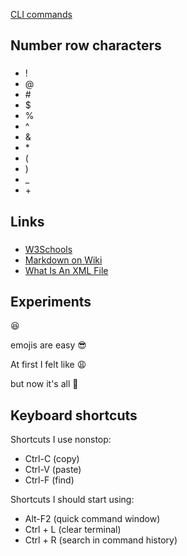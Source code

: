 [CLI commands](docs/cli.md)

## Number row characters

###
* !
* @
* \#
* $
* %
* ^
* &
* \*
* (
* )
* _
* \+

## Links

###
* [W3Schools](https://www.w3schools.com/html/html_images.asp)
* [Markdown on Wiki](https://en.wikipedia.org/wiki/Markdown)
* [What Is An XML File](https://www.howtogeek.com/357092/what-is-an-xml-file-and-how-do-i-open-one/)

## Experiments
:laughing:

emojis are easy :sunglasses:

At first I felt like :weary:

but now it's all :muscle:


## Keyboard shortcuts
Shortcuts I use nonstop: 
- Ctrl-C (copy)
- Ctrl-V (paste)
- Ctrl-F (find)

Shortcuts I should start using: 
- Alt-F2 (quick command window)
- Ctrl + L (clear terminal)
- Ctrl + R (search in command history)